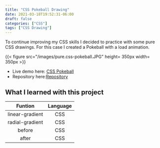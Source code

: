 ```yaml
---
title: "CSS Pokeball Drawing"
date: 2021-03-18T19:52:31-06:00
draft: false
categories: ["CSS"]
tags: ["CSS Drawing"]
---
```


To continue improving my CSS skills I decided to practice with some pure CSS drawings. For this case I created a Pokeball with a load animation.

{{< figure src="/images/pure.css-pokeball.JPG" height= 350px width= 350px >}}

- Live demo here: [CSS Pokeball](https://jorgesolatre.github.io/Pure-CSS-Pokeball/)
- Repository here:[Repository](https://github.com/jorgesolatre/Pure-CSS-Pokeball)

## What I learned with this project

| Funtion | Language |
| :----:  | :-------------: |
| linear-gradient|CSS |
| radial-gradient| CSS |
| before| CSS |
| after| CSS|